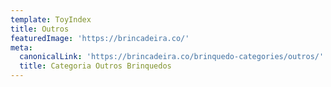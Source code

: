 ```yaml
---
template: ToyIndex
title: Outros
featuredImage: 'https://brincadeira.co/'
meta:
  canonicalLink: 'https://brincadeira.co/brinquedo-categories/outros/'
  title: Categoria Outros Brinquedos
---
```

